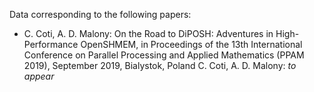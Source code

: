Data corresponding to the following papers:

- C. Coti, A. D. Malony: On the Road to DiPOSH: Adventures in High-Performance OpenSHMEM, in Proceedings of the 13th International Conference on Parallel Processing and Applied Mathematics (PPAM 2019), September 2019, Bialystok, Poland
 C. Coti, A. D. Malony: *to appear* 
